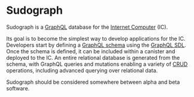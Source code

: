# Sudograph

Sudograph is a [GraphQL](https://graphql.org/) database for the [Internet Computer](https://dfinity.org/) (IC).

Its goal is to become the simplest way to develop applications for the IC. Developers start by defining a [GraphQL schema](https://graphql.org/learn/schema/) using the [GraphQL SDL](https://www.digitalocean.com/community/tutorials/graphql-graphql-sdl). Once the schema is defined, it can be included within a canister and deployed to the IC. An entire relational database is generated from the schema, with GraphQL queries and mutations enabling a variety of [CRUD](https://en.wikipedia.org/wiki/Create,_read,_update_and_delete) operations, including advanced querying over relational data.

Sudograph should be considered somewhere between alpha and beta software.